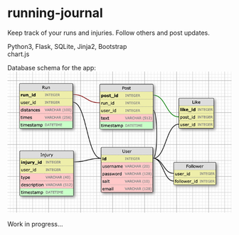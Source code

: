 # running-journal
Keep track of your runs and injuries. Follow others and post updates.

Python3, Flask, SQLite, Jinja2, Bootstrap  
chart.js

Database schema for the app:
![database schema](https://github.com/adzajac/running-journal/blob/master/documentation/database_schema.png)


Work in progress...
